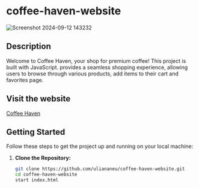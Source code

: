 # coffee-haven-website

![Screenshot 2024-09-12 143232](https://github.com/user-attachments/assets/44ee08f7-f585-468a-a8bd-77b59d634d88)

## Description

Welcome to Coffee Haven, your shop for premium coffee! This project is built with JavaScript. provides a seamless shopping experience, allowing users to browse through various products, add items to their cart and favorites page.

## Visit the website

[Coffee Haven](https://uliananeu.github.io/coffee-haven-website/)

## Getting Started

Follow these steps to get the project up and running on your local machine:

1. **Clone the Repository:**

   ```bash
   git clone https://github.com/uliananeu/coffee-haven-website.git
   cd coffee-haven-website
   start index.html
   
   ```
